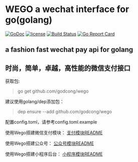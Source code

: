 # WEGO a wechat interface for go(golang)

[![GoDoc](https://godoc.org/github.com/godcong/wego?status.svg)](http://godoc.org/github.com/godcong/wego)
[![license](https://img.shields.io/github/license/godcong/wego.svg)](https://github.com/godcong/wego/blob/master/LICENSE)
[![Build Status](https://travis-ci.org/godcong/wego.svg?branch=master)](https://travis-ci.org/godcong/wego)
[![Go Report Card](https://goreportcard.com/badge/github.com/godcong/wego)](https://goreportcard.com/report/github.com/godcong/wego)

## a fashion fast wechat pay api for golang

## 时尚，简单，卓越，高性能的微信支付接口

获取包:
> go get github.com/godcong/wego

建议使用golang/dep添加包：
> dep ensure --add github.com/godcong/wego

配置config.toml，请参考config.toml.example

使用Wego搭建微信支付模块：
[支付模块README](https://github.com/godcong/wego/blob/master/app/payment/README.md)

使用Wego搭建公众号：
[公众号模块README](https://github.com/godcong/wego/blob/master/app/official_account/README.md)

使用Wego搭建小程序后台：
[小程序模块README](https://github.com/godcong/wego/blob/master/app/mini_program/README.md)
